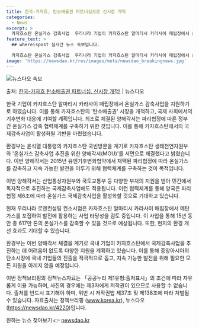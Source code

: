 ```yaml
---
title: 한국-카자흐, 탄소배출권 파트너십으로 신시장 개척
categories:
  - News
excerpt: >
  카자흐스탄 온실가스 감축사업  우리나라 기업이 카자흐스탄 알마티시 카라사이 매립장에서 온실가스 감축사업을 본…
feature_text: >
  ## whereispost 실시간 뉴스 속보입니다.

  카자흐스탄 온실가스 감축사업  우리나라 기업이 카자흐스탄 알마티시 카라사이 매립장에서 온실가스 감축사업을 본…
image: 'https://newsdao.kr/res/images/meta/newsdao_breakingnews.jpg'
---
```


![뉴스다오 속보](https://newsdao.kr/res/images/meta/newsdao_breakingnews.jpg)

<p>출처: <a href="https://newsdao.kr/4220" rel="dofollow">한국-카자흐 탄소배출권 파트너십, 신시장 개척!</a> | 뉴스다오</p>

한국 기업이 카자흐스탄 알마티시 카라사이 매립장에서 온실가스 감축사업을 지원하기로 하였습니다. 이를 통해 카자흐스탄의 '탄소배출권' 시장을 개척하고, 국제 사회에서의 기후변화 대응에 기여할 계획입니다. 최초로 체결된 양해각서는 파리협정에 따른 정부 간 온실가스 감축 협력체계를 구축하기 위한 것입니다. 이를 통해 카자흐스탄에서의 국제감축사업이 활성화될 기반을 마련했습니다. 

환경부는 윤석열 대통령의 카자흐스탄 국빈방문을 계기로 카자흐스탄 생태천연자원부와 '온실가스 감축사업 추진을 위한 양해각서(MOU)'를 서면으로 체결했다고 밝혔습니다. 이번 양해각서는 2015년 유엔기후변화협약에서 채택된 파리협정에 따라 온실가스를 감축하고 지속 가능한 발전을 이루기 위해 협력체계를 구축하는 것이 목적입니다. 

이번 양해각서는 산업통상자원부와 국토교통부 등 다양한 부처의 지원을 받아 민간에서 독자적으로 추진하는 국제감축사업에도 적용됩니다. 이런 협력체계를 통해 양국은 파리협정 제6조에 따라 온실가스 국제감축사업을 활성화할 것으로 기대하고 있습니다.

현재 우리나라 로엔컨설팅 컨소시엄은 카자흐스탄 알마티시 카라사이 매립장에서 메탄가스를 포집하여 발전에 활용하는 사업 타당성을 검토 중입니다. 이 사업을 통해 15년 동안 총 617만 톤의 온실가스를 감축할 수 있을 것으로 예상됩니다. 또한, 현지의 환경 개선 효과도 기대할 수 있습니다.

환경부는 이번 양해각서 체결을 계기로 국내 기업이 카자흐스탄에서 국제감축사업을 추진하는 데 어려움이 없도록 다양한 지원을 계획하고 있습니다. 이를 통해 중앙아시아의 탄소시장에 국내 기업들의 진출을 적극적으로 돕고, 지속 가능한 발전을 위해 필요한 모든 지원을 아끼지 않을 예정입니다.

이번 정책브리핑의 정책뉴스자료는 「공공누리 제1유형:출처표시」의 조건에 따라 자유롭게 이용 가능하며, 사진의 경우에는 제3자에게 저작권이 있으므로 사용할 수 없습니다. 출처를 반드시 표기해야 하며, 위반 시 저작권법 제37조 및 제138조에 따라 처벌될 수 있습니다. 자료출처는 정책브리핑 (www.korea.kr), 뉴스다오(https://newsdao.kr/4220)입니다. 

원하는 뉴스 찾아보기 👉 <a href="https://newsdao.kr" rel="dofollow">newsdao.kr</a>


